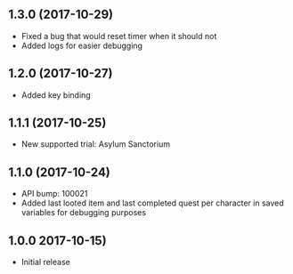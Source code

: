 ## 1.3.0 (2017-10-29)
- Fixed a bug that would reset timer when it should not
- Added logs for easier debugging

## 1.2.0 (2017-10-27)
- Added key binding

## 1.1.1 (2017-10-25)
- New supported trial: Asylum Sanctorium

## 1.1.0 (2017-10-24)
- API bump: 100021
- Added last looted item and last completed quest per character in saved variables for debugging purposes

## 1.0.0 2017-10-15)
- Initial release